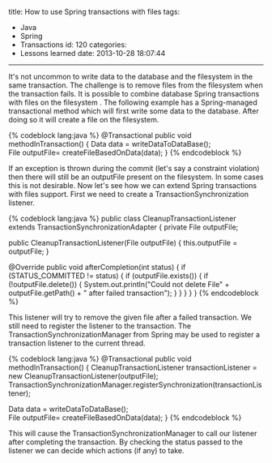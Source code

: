 title: How to use Spring transactions with files
tags:
  - Java
  - Spring
  - Transactions
id: 120
categories:
  - Lessons learned
date: 2013-10-28 18:07:44
---

It's not uncommon to write data to the database and the filesystem in the same transaction. The challenge is to remove files from the filesystem when the transaction fails. It is possible to  combine database Spring transactions with files on the filesystem .
The following example has a Spring-managed transactional method which will first write some data to the database. After doing so it will create a file on the filesystem. 

<!-- more-->

{% codeblock lang:java %}
@Transactional
public void methodInTransaction() {
        Data data = writeDataToDataBase();      
    File outputFile= createFileBasedOnData(data);
}
{% endcodeblock %}

If an exception is thrown during the commit (let's say a constraint violation) then there will still be an outputFile present on the filesystem. In some cases this is not desirable. Now let's see how we can extend Spring transactions with files support. First we need to create a TransactionSynchronization listener.

{% codeblock lang:java %}
public class CleanupTransactionListener extends TransactionSynchronizationAdapter {
   private File outputFile;

   public CleanupTransactionListener(File outputFile) {
      this.outputFile = outputFile;
   }

   @Override
   public void afterCompletion(int status) {
    if (STATUS_COMMITTED != status) {
            if (outputFile.exists()) {
                if (!outputFile.delete()) {
                    System.out.println("Could not delete File" 
                                         + outputFile.getPath() + " after failed transaction");
                }
            }
        }
    }
}
{% endcodeblock %}

This listener will try to remove the given file after a failed transaction. We still need to register the listener to the transaction. The TransactionSynchronizationManager from Spring may be used to register a transaction listener to the current thread.

{% codeblock lang:java %}
@Transactional
public void methodInTransaction() {
   CleanupTransactionListener transactionListener = new CleanupTransactionListener(outputFile);
   TransactionSynchronizationManager.registerSynchronization(transactionListener);

   Data data = writeDataToDataBase();       
   File outputFile= createFileBasedOnData(data);
}
{% endcodeblock %}

This will cause the TransactionSynchronizationManager to call our listener after completing the transaction. By checking the status passed to the listener we can decide which actions (if any) to take.